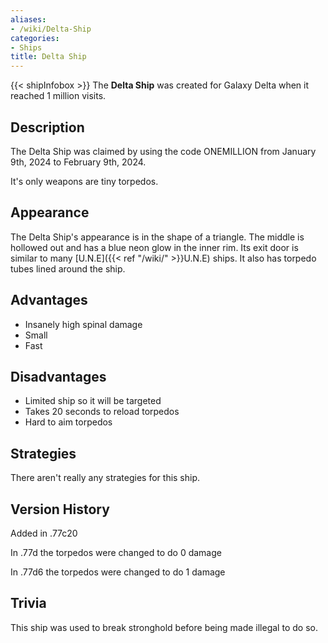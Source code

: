 ```yaml
---
aliases:
- /wiki/Delta-Ship
categories:
- Ships
title: Delta Ship
---
```


{{< shipInfobox >}} The **Delta Ship** was created for Galaxy Delta when it reached 1 million visits.

## Description

The Delta Ship was claimed by using the code ONEMILLION from January 9th, 2024 to February 9th, 2024.

It's only weapons are tiny torpedos.

## Appearance

The Delta Ship's appearance is in the shape of a triangle. The middle is hollowed out and has a blue neon glow in the inner rim. Its exit door is similar to many [U.N.E]({{< ref "/wiki/" >}}U.N.E) ships. It also has torpedo tubes lined around the ship.

## Advantages

- Insanely high spinal damage
- Small
- Fast

## Disadvantages

- Limited ship so it will be targeted
- Takes 20 seconds to reload torpedos
- Hard to aim torpedos

## Strategies

There aren't really any strategies for this ship.

## Version History 

Added in .77c20

In .77d the torpedos were changed to do 0 damage

In .77d6 the torpedos were changed to do 1 damage

## Trivia

This ship was used to break stronghold before being made illegal to do so.